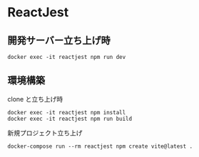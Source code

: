 # ReactJest

## 開発サーバー立ち上げ時

```
docker exec -it reactjest npm run dev
```

## 環境構築

clone と立ち上げ時

```
docker exec -it reactjest npm install
docker exec -it reactjest npm run build
```

新規プロジェクト立ち上げ

```
docker-compose run --rm reactjest npm create vite@latest .
```
